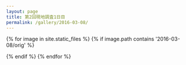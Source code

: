 ```yaml
---
layout: page
title: 第2回現地調査1日目
permalink: /gallery/2016-03-08/
---
```


<section id="photos">
{% for image in site.static_files %}
{% if image.path contains '2016-03-08/orig' %}
<a href="{{ image.path }}">

[](
<amp-img src="{{ image.path | replace : "orig", "thumb" }}" layout="responsive" width="4" height="3" />
)

</a>
{% endif %}
{% endfor %}
</section>

